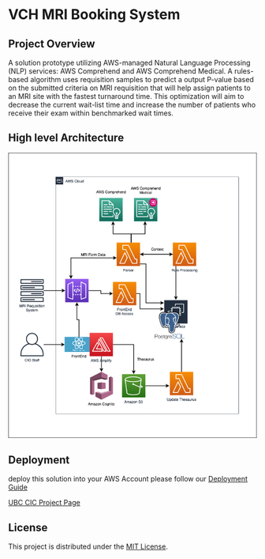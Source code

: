 # VCH MRI Booking System

## Project Overview
A solution prototype utilizing AWS-managed Natural Language Processing (NLP) services: AWS Comprehend and AWS Comprehend Medical. A rules-based algorithm uses requisition samples to predict a output P-value based on the submitted criteria on MRI requisition that will help assign patients to an MRI site with the fastest turnaround time. This optimization will aim to decrease the current wait-list time and increase the number of patients who receive their exam within benchmarked wait times.

## High level Architecture
![alt text](src/backend/media/AWS_Diagram.png)

## Deployment 
 deploy this solution into your AWS Account please follow our [Deployment Guide](doc/deployment_guide.md) 

[UBC CIC Project Page](https://cic.ubc.ca/projects/vch-mri-project-cant-wait/)

## License
This project is distributed under the [MIT License](./LICENSE).
